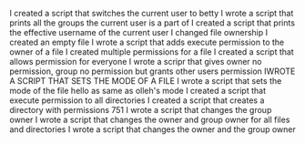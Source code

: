 I created a script that switches the current user to betty
I wrote a script that prints all the groups the current user is a part of
I created a script that prints the effective username of the current user
I changed file ownership
I created an empty file
I wrote a script that adds execute permission to the owner of a file
I created multiple permissions for a file
I created a script that allows permission for everyone
I wrote a scripr that gives owner no permission, group no permission but grants other users permission
IWROTE A SCRIPT THAT SETS THE MODE OF A FILE
I wrote a script that sets the mode of the file hello as same as olleh's mode
I created a script that execute permission to all directories
I created a script that creates a directory with permissions 751
I wrote a script that changes the group owner
I wrote a script that changes the owner and group owner for all files and directories
I wrote a script that changes the owner and the group owner
